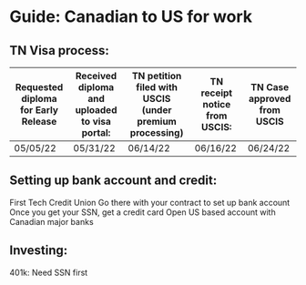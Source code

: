 # Guide: Canadian to US for work

## TN Visa process:

| Requested diploma for Early Release | Received diploma and uploaded to visa portal:  | TN petition filed with USCIS (under premium processing)| TN receipt notice from USCIS:  | TN Case approved from USCIS |
|---|---|---|---|---|
| 05/05/22 | 05/31/22 | 06/14/22 | 06/16/22 | 06/24/22 |



## Setting up bank account and credit:
First Tech Credit Union
Go there with your contract to set up bank account
Once you get your SSN, get a credit card
Open US based account with Canadian major banks

## Investing:
401k:
Need SSN first


